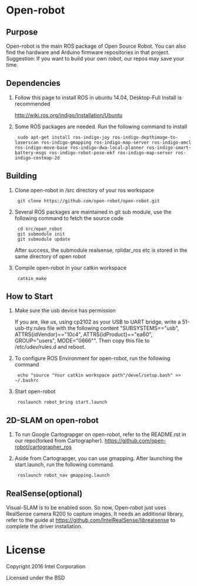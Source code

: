 # Open-robot



## Purpose
Open-robot is the main ROS package of Open Source Robot. 
You can also find the hardware and Arduino firmware repositories in that project. 
Suggestion: If you want to build your own robot, our repos may save your time.


## Dependencies
1. Follow this page to install ROS in ubuntu 14.04, Desktop-Full Install is recommended
	
	http://wiki.ros.org/indigo/Installation/Ubuntu

1. Some ROS packages are needed. Run the following command to install

		sudo apt-get install ros-indigo-joy ros-indigo-depthimage-to-laserscan ros-indigo-gmapping ros-indigo-map-server ros-indigo-amcl ros-indigo-move-base ros-indigo-dwa-local-planner ros-indigo-smart-battery-msgs ros-indigo-robot-pose-ekf ros-indigo-map-server ros-indigo-costmap-2d


## Building
1. Clone open-robot in /src directory of your ros workspace

		git clone https://github.com/open-robot/open-robot.git

2. Several ROS packages are maintained in git sub module, use the following command to fetch the source code

		cd src/open_robot
		git submodule init
		git submodule update
	After success, the submodule realsense, rplidar_ros etc is stored in the same directory of open robot

3. Compile open-robot In your catkin workspace

		catkin_make


## How to Start
1. Make sure the usb device has permission

     If you are, like us, using cp2102 as your USB to UART bridge, write a 51-usb-tty.rules file with the following content "SUBSYSTEMS=="usb", ATTRS{idVendor}=="10c4", ATTRS{idProduct}=="ea60", GROUP="users", MODE="0666"". Then copy this file to /etc/udev/rules.d and reboot.

2. To configure ROS Environment for open-robot, run the following command

		echo "source "Your catkin workspace path"/devel/setup.bash" >> ~/.bashrc
	
3. Start open-robot

		roslaunch robot_bring start.launch


## 2D-SLAM on open-robot

1. To run Google Cartograpger on open-robot, refer to the README.rst in our repo(forked from Cartographer).
	https://github.com/open-robot/cartographer_ros


2. Aside from Cartograpger, you can use gmapping. After launching the start.launch, run the following command.

		roslaunch robot_nav gmapping.launch


## RealSense(optional)

Visual-SLAM is to be enabled soon. So now, Open-robot just uses RealSense camera R200 to capture images. It needs an additional library, refer to the guide at
	 https://github.com/IntelRealSense/librealsense
to complete the driver installation.


# License

Copyright 2016 Intel Corporation

Licensed under the BSD
